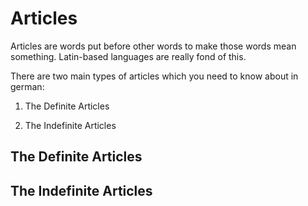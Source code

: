# Articles

Articles are words put before other words to make those words mean something.
Latin-based languages are really fond of this.

There are two main types of articles which you need to know about in german:

1. The Definite Articles

2. The Indefinite Articles

## The Definite Articles

## The Indefinite Articles
